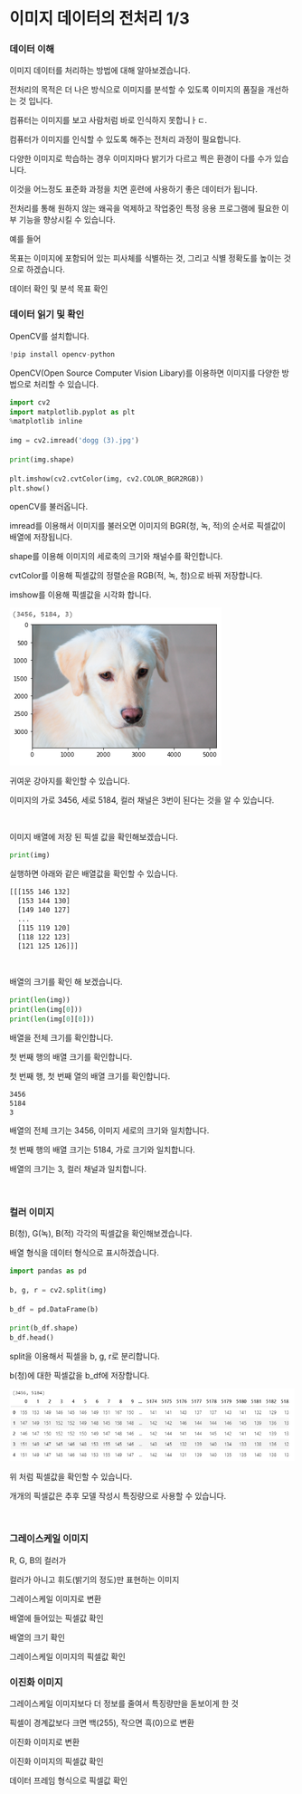 # 이미지 데이터의 전처리 1/3

### 데이터 이해

이미지 데이터를 처리하는 방법에 대해 알아보겠습니다. 

전처리의 목적은 더 나은 방식으로 이미지를 분석할 수 있도록 이미지의 품질을 개선하는 것 입니다. 

컴퓨터는 이미지를 보고 사람처럼 바로 인식하지 못합니ㅏㄷ. 

컴퓨터가 이미지를 인식할 수 있도록 해주는 전처리 과정이 필요합니다. 

다양한 이미지로 학습하는 경우 이미지마다 밝기가 다르고 찍은 환경이 다를 수가 있습니다. 

이것을 어느정도 표준화 과정을 치면 훈련에 사용하기 좋은 데이터가 됩니다. 

전처리를 통해 원하지 않는 왜곡을 억제하고 작업중인 특정 응용 프로그램에 필요한 이부 기능을 향상시킬 수 있습니다. 

예를 들어 

목표는 이미지에 포함되어 있는 피사체를 식별하는 것, 그리고 식별 정확도를 높이는 것으로 하겠습니다. 

데이터 확인 및 분석 목표 확인 

### 데이터 읽기 및 확인

OpenCV를 설치합니다. 

```python
!pip install opencv-python
```

OpenCV(Open Source Computer Vision Libary)를 이용하면 이미지를 다양한 방법으로 처리할 수 있습니다. 

```python
import cv2
import matplotlib.pyplot as plt
%matplotlib inline

img = cv2.imread('dogg (3).jpg')

print(img.shape)

plt.imshow(cv2.cvtColor(img, cv2.COLOR_BGR2RGB))
plt.show()
```

openCV를 불러옵니다. 

imread를 이용해서 이미지를 불러오면 이미지의 BGR(청, 녹, 적)의 순서로 픽셀값이 배열에 저장됩니다. 

shape를 이용해 이미지의 세로축의 크기와 채널수를 확인합니다. 

cvtColor를 이용해 픽셀값의 정렬순을 RGB(적, 녹, 청)으로 바꿔 저장합니다. 

imshow를 이용해 픽셀값을 시각화 합니다. 

![dog1](Image/dog1.png)

귀여운 강아지를 확인할 수 있습니다. 

이미지의 가로 3456, 세로 5184, 컬러 채널은 3번이 된다는 것을 알 수 있습니다. 

<br>

이미지 배열에 저장 된 픽셀 값을 확인해보겠습니다. 

```python
print(img)
```

실행하면 아래와 같은 배열값을 확인할 수 있습니다. 

```
[[[155 146 132]
  [153 144 130]
  [149 140 127]
  ...
  [115 119 120]
  [118 122 123]
  [121 125 126]]]
  ```

<br>

배열의 크기를 확인 해 보겠습니다. 

```python
print(len(img))
print(len(img[0]))
print(len(img[0][0]))
```

배열을 전체 크기를 확인합니다. 

첫 번째 행의 배열 크기를 확인합니다. 

첫 번째 행, 첫 번째 열의 배열 크기를 확인합니다. 

```
3456
5184
3
```

배열의 전체 크기는 3456, 이미지 세로의 크기와 일치합니다. 

첫 번째 행의 배열 크기는 5184, 가로 크기와 일치합니다. 

배열의 크기는 3, 컬러 채널과 일치합니다. 

<br>

### 컬러 이미지

B(청), G(녹), B(적) 각각의 픽셀값을 확인해보겠습니다. 

배열 형식을 데이터 형식으로 표시하겠습니다. 

```python
import pandas as pd

b, g, r = cv2.split(img)

b_df = pd.DataFrame(b)

print(b_df.shape)
b_df.head()
```

split을 이용해서 픽셀을 b, g, r로 분리합니다. 

b(청)에 대한 픽셀값을 b_df에 저장합니다. 

![im](Image/im.png)

위 처럼 픽셀값을 확인할 수 있습니다. 

개개의 픽셀값은 추후 모델 작성시 특징량으로 사용할 수 있습니다. 

<br>

### 그레이스케일 이미지 

R, G, B의 컬러가 

컬러가 아니고 휘도(밝기의 정도)만 표현하는 이미지

그레이스케일 이미지로 변환

배열에 들어있는 픽셀값 확인

배열의 크기 확인

그레이스케일 이미지의 픽셀값 확인

### 이진화 이미지

그레이스케일 이미지보다 더 정보를 줄여서 특징량만을 돋보이게 한 것

픽셀이 경계값보다 크면 백(255), 작으면 흑(0)으로 변환

이진화 이미지로 변환

이진화 이미지의 픽셀값 확인

데이터 프레임 형식으로 픽셀값 확인